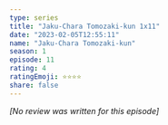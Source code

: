 ```yaml
---
type: series
title: "Jaku-Chara Tomozaki-kun 1x11"
date: "2023-02-05T12:55:11"
name: "Jaku-Chara Tomozaki-kun"
season: 1
episode: 11
rating: 4
ratingEmoji: ⭐️⭐️⭐️⭐️
share: false
---
```


*[No review was written for this episode]*
